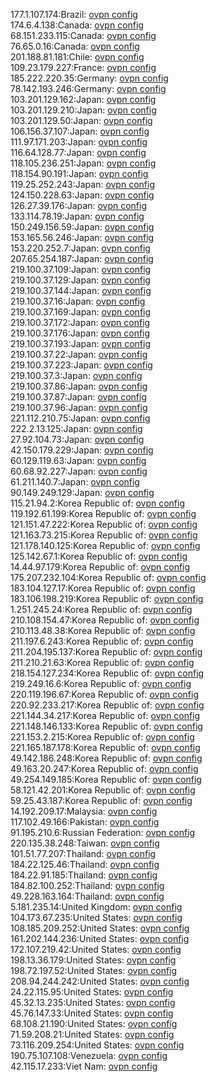 177.1.107.174:Brazil: [ovpn config](vpn/177_1_107_174.ovpn)  
174.6.4.138:Canada: [ovpn config](vpn/174_6_4_138.ovpn)  
68.151.233.115:Canada: [ovpn config](vpn/68_151_233_115.ovpn)  
76.65.0.16:Canada: [ovpn config](vpn/76_65_0_16.ovpn)  
201.188.81.181:Chile: [ovpn config](vpn/201_188_81_181.ovpn)  
109.23.179.227:France: [ovpn config](vpn/109_23_179_227.ovpn)  
185.222.220.35:Germany: [ovpn config](vpn/185_222_220_35.ovpn)  
78.142.193.246:Germany: [ovpn config](vpn/78_142_193_246.ovpn)  
103.201.129.162:Japan: [ovpn config](vpn/103_201_129_162.ovpn)  
103.201.129.210:Japan: [ovpn config](vpn/103_201_129_210.ovpn)  
103.201.129.50:Japan: [ovpn config](vpn/103_201_129_50.ovpn)  
106.156.37.107:Japan: [ovpn config](vpn/106_156_37_107.ovpn)  
111.97.171.203:Japan: [ovpn config](vpn/111_97_171_203.ovpn)  
116.64.128.77:Japan: [ovpn config](vpn/116_64_128_77.ovpn)  
118.105.236.251:Japan: [ovpn config](vpn/118_105_236_251.ovpn)  
118.154.90.191:Japan: [ovpn config](vpn/118_154_90_191.ovpn)  
119.25.252.243:Japan: [ovpn config](vpn/119_25_252_243.ovpn)  
124.150.228.63:Japan: [ovpn config](vpn/124_150_228_63.ovpn)  
126.27.39.176:Japan: [ovpn config](vpn/126_27_39_176.ovpn)  
133.114.78.19:Japan: [ovpn config](vpn/133_114_78_19.ovpn)  
150.249.156.59:Japan: [ovpn config](vpn/150_249_156_59.ovpn)  
153.165.56.246:Japan: [ovpn config](vpn/153_165_56_246.ovpn)  
153.220.252.7:Japan: [ovpn config](vpn/153_220_252_7.ovpn)  
207.65.254.187:Japan: [ovpn config](vpn/207_65_254_187.ovpn)  
219.100.37.109:Japan: [ovpn config](vpn/219_100_37_109.ovpn)  
219.100.37.129:Japan: [ovpn config](vpn/219_100_37_129.ovpn)  
219.100.37.144:Japan: [ovpn config](vpn/219_100_37_144.ovpn)  
219.100.37.16:Japan: [ovpn config](vpn/219_100_37_16.ovpn)  
219.100.37.169:Japan: [ovpn config](vpn/219_100_37_169.ovpn)  
219.100.37.172:Japan: [ovpn config](vpn/219_100_37_172.ovpn)  
219.100.37.176:Japan: [ovpn config](vpn/219_100_37_176.ovpn)  
219.100.37.193:Japan: [ovpn config](vpn/219_100_37_193.ovpn)  
219.100.37.22:Japan: [ovpn config](vpn/219_100_37_22.ovpn)  
219.100.37.223:Japan: [ovpn config](vpn/219_100_37_223.ovpn)  
219.100.37.3:Japan: [ovpn config](vpn/219_100_37_3.ovpn)  
219.100.37.86:Japan: [ovpn config](vpn/219_100_37_86.ovpn)  
219.100.37.87:Japan: [ovpn config](vpn/219_100_37_87.ovpn)  
219.100.37.96:Japan: [ovpn config](vpn/219_100_37_96.ovpn)  
221.112.210.75:Japan: [ovpn config](vpn/221_112_210_75.ovpn)  
222.2.13.125:Japan: [ovpn config](vpn/222_2_13_125.ovpn)  
27.92.104.73:Japan: [ovpn config](vpn/27_92_104_73.ovpn)  
42.150.179.229:Japan: [ovpn config](vpn/42_150_179_229.ovpn)  
60.129.119.63:Japan: [ovpn config](vpn/60_129_119_63.ovpn)  
60.68.92.227:Japan: [ovpn config](vpn/60_68_92_227.ovpn)  
61.211.140.7:Japan: [ovpn config](vpn/61_211_140_7.ovpn)  
90.149.249.129:Japan: [ovpn config](vpn/90_149_249_129.ovpn)  
115.21.94.2:Korea Republic of: [ovpn config](vpn/115_21_94_2.ovpn)  
119.192.61.199:Korea Republic of: [ovpn config](vpn/119_192_61_199.ovpn)  
121.151.47.222:Korea Republic of: [ovpn config](vpn/121_151_47_222.ovpn)  
121.163.73.215:Korea Republic of: [ovpn config](vpn/121_163_73_215.ovpn)  
121.178.140.125:Korea Republic of: [ovpn config](vpn/121_178_140_125.ovpn)  
125.142.67.1:Korea Republic of: [ovpn config](vpn/125_142_67_1.ovpn)  
14.44.97.179:Korea Republic of: [ovpn config](vpn/14_44_97_179.ovpn)  
175.207.232.104:Korea Republic of: [ovpn config](vpn/175_207_232_104.ovpn)  
183.104.127.17:Korea Republic of: [ovpn config](vpn/183_104_127_17.ovpn)  
183.106.198.219:Korea Republic of: [ovpn config](vpn/183_106_198_219.ovpn)  
1.251.245.24:Korea Republic of: [ovpn config](vpn/1_251_245_24.ovpn)  
210.108.154.47:Korea Republic of: [ovpn config](vpn/210_108_154_47.ovpn)  
210.113.48.38:Korea Republic of: [ovpn config](vpn/210_113_48_38.ovpn)  
211.197.6.243:Korea Republic of: [ovpn config](vpn/211_197_6_243.ovpn)  
211.204.195.137:Korea Republic of: [ovpn config](vpn/211_204_195_137.ovpn)  
211.210.21.63:Korea Republic of: [ovpn config](vpn/211_210_21_63.ovpn)  
218.154.127.234:Korea Republic of: [ovpn config](vpn/218_154_127_234.ovpn)  
219.249.16.6:Korea Republic of: [ovpn config](vpn/219_249_16_6.ovpn)  
220.119.196.67:Korea Republic of: [ovpn config](vpn/220_119_196_67.ovpn)  
220.92.233.217:Korea Republic of: [ovpn config](vpn/220_92_233_217.ovpn)  
221.144.34.217:Korea Republic of: [ovpn config](vpn/221_144_34_217.ovpn)  
221.148.146.133:Korea Republic of: [ovpn config](vpn/221_148_146_133.ovpn)  
221.153.2.215:Korea Republic of: [ovpn config](vpn/221_153_2_215.ovpn)  
221.165.187.178:Korea Republic of: [ovpn config](vpn/221_165_187_178.ovpn)  
49.142.186.248:Korea Republic of: [ovpn config](vpn/49_142_186_248.ovpn)  
49.163.20.247:Korea Republic of: [ovpn config](vpn/49_163_20_247.ovpn)  
49.254.149.185:Korea Republic of: [ovpn config](vpn/49_254_149_185.ovpn)  
58.121.42.201:Korea Republic of: [ovpn config](vpn/58_121_42_201.ovpn)  
59.25.43.187:Korea Republic of: [ovpn config](vpn/59_25_43_187.ovpn)  
14.192.209.17:Malaysia: [ovpn config](vpn/14_192_209_17.ovpn)  
117.102.49.166:Pakistan: [ovpn config](vpn/117_102_49_166.ovpn)  
91.195.210.6:Russian Federation: [ovpn config](vpn/91_195_210_6.ovpn)  
220.135.38.248:Taiwan: [ovpn config](vpn/220_135_38_248.ovpn)  
101.51.77.207:Thailand: [ovpn config](vpn/101_51_77_207.ovpn)  
184.22.125.46:Thailand: [ovpn config](vpn/184_22_125_46.ovpn)  
184.22.91.185:Thailand: [ovpn config](vpn/184_22_91_185.ovpn)  
184.82.100.252:Thailand: [ovpn config](vpn/184_82_100_252.ovpn)  
49.228.163.164:Thailand: [ovpn config](vpn/49_228_163_164.ovpn)  
5.181.235.14:United Kingdom: [ovpn config](vpn/5_181_235_14.ovpn)  
104.173.67.235:United States: [ovpn config](vpn/104_173_67_235.ovpn)  
108.185.209.252:United States: [ovpn config](vpn/108_185_209_252.ovpn)  
161.202.144.236:United States: [ovpn config](vpn/161_202_144_236.ovpn)  
172.107.219.42:United States: [ovpn config](vpn/172_107_219_42.ovpn)  
198.13.36.179:United States: [ovpn config](vpn/198_13_36_179.ovpn)  
198.72.197.52:United States: [ovpn config](vpn/198_72_197_52.ovpn)  
208.94.244.242:United States: [ovpn config](vpn/208_94_244_242.ovpn)  
24.22.115.95:United States: [ovpn config](vpn/24_22_115_95.ovpn)  
45.32.13.235:United States: [ovpn config](vpn/45_32_13_235.ovpn)  
45.76.147.33:United States: [ovpn config](vpn/45_76_147_33.ovpn)  
68.108.21.190:United States: [ovpn config](vpn/68_108_21_190.ovpn)  
71.59.208.21:United States: [ovpn config](vpn/71_59_208_21.ovpn)  
73.116.209.254:United States: [ovpn config](vpn/73_116_209_254.ovpn)  
190.75.107.108:Venezuela: [ovpn config](vpn/190_75_107_108.ovpn)  
42.115.17.233:Viet Nam: [ovpn config](vpn/42_115_17_233.ovpn)  

